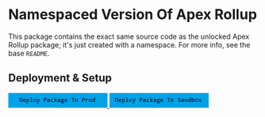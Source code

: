 # Namespaced Version Of Apex Rollup

This package contains the exact same source code as the unlocked Apex Rollup package; it's just created with a namespace. For more info, see the base `README`.

## Deployment & Setup

<a href="https://login.salesforce.com/packaging/installPackage.apexp?p0=04t6g000008b0QNAAY">
  <img alt="Deploy to Salesforce"
       src="./media/deploy-package-to-prod.png">
</a>

<a href="https://test.salesforce.com/packaging/installPackage.apexp?p0=04t6g000008b0QNAAY">
  <img alt="Deploy to Salesforce Sandbox"
       src="./media/deploy-package-to-sandbox.png">
</a>